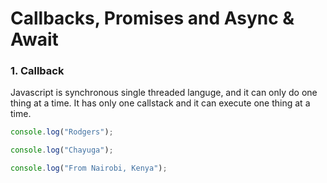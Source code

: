 # Callbacks, Promises and Async & Await

### 1. Callback

Javascript is synchronous single threaded languge, and it can only do one thing at a time.
It has only one callstack and it can execute one thing at a time.

```Javascript
console.log("Rodgers");

console.log("Chayuga");

console.log("From Nairobi, Kenya");
```
